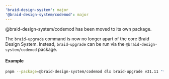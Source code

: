 ```yaml
---
'braid-design-system': major
'@braid-design-system/codemod': major
---
```


@braid-design-system/codemod has been moved to its own package.

The `braid-upgrade` command is now no longer apart of the core Braid Design System. Instead, `braid-upgrade` can be run via the `@braid-design-system/codemod` package.

#### Example

```bash
pnpm --package=@braid-design-system/codemod dlx braid-upgrade v31.11 "**/*.{ts,tsx}
```
